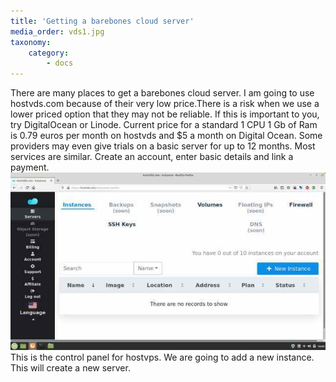 ```yaml
---
title: 'Getting a barebones cloud server'
media_order: vds1.jpg
taxonomy:
    category:
        - docs
---
```


There are many places to get a barebones cloud server. I am going to use hostvds.com because of their very low price.There is a risk when we use a lower priced option that they may not be reliable. If this is important to you, try DigitalOcean or Linode. Current price for a standard 1 CPU 1 Gb of Ram is 0.79 euros per month on hostvds and $5 a month on Digital Ocean. Some providers  may even  give  trials on a basic server for  up to 12 months. Most services are similar. Create an account, enter basic details and link a payment. 
![](vds1.jpg)
This is the control panel for hostvps. We are going to add a new instance. This will create a new server.